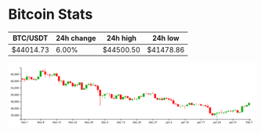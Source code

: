 # Bitcoin Stats

BTC/USDT|24h change|24h high|24h low|
|---|---|---|---|
|$44014.73|6.00%|$44500.50|$41478.86|

<img src="./chart.svg">
